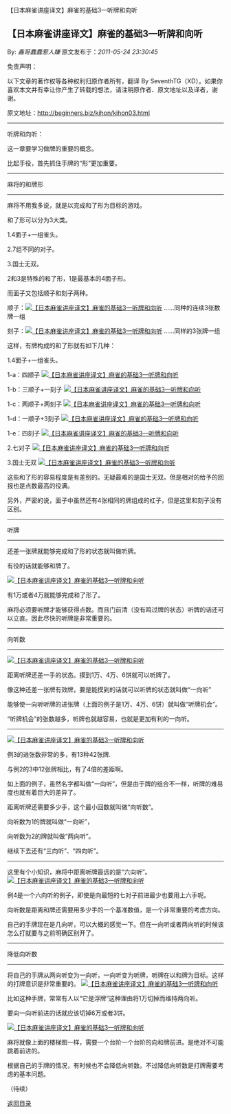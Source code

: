【日本麻雀讲座译文】麻雀的基础3—听牌和向听
## 【日本麻雀讲座译文】麻雀的基础3—听牌和向听

By: *鑫哥蠢蠢惹人嫌* 原文发布于：*2011-05-24 23:30:45*

免责声明：

以下文章的著作权等各种权利归原作者所有，翻译 By
SeventhTG（XD）。如果你喜欢本文并有幸让你产生了转载的想法，请注明原作者、原文地址以及译者，谢谢。

原文地址：http://beginners.biz/kihon/kihon03.html

------------------------------------------------------------------------------------

听牌和向听：

这一章要学习做牌的重要的概念。

比起手役，首先抓住手牌的“形”更加重要。

------------------------------------------------------------------------------------

麻将的和牌形

------------------------------------------------------------------------------------

麻将不用我多说，就是以完成和了形为目标的游戏。

和了形可以分为3大类。

1.4面子+一组雀头。

2.7组不同的对子。

3.国士无双。

2和3是特殊的和了形，1是最基本的4面子形。

而面子又包括顺子和刻子两种。

顺子：[![【日本麻雀讲座译文】麻雀的基础3&mdash;听牌和向听](http://s11.sinaimg.cn/middle/7f78b76fxa4077cfab65a&amp;690)](http://photo.blog.sina.com.cn/showpic.html#blogid=7f78b76f0100rno9&url=http://s11.sinaimg.cn/orignal/7f78b76fxa4077cfab65a) 
……同种的连续3张数牌一组

刻子：[![【日本麻雀讲座译文】麻雀的基础3&mdash;听牌和向听](http://s10.sinaimg.cn/middle/7f78b76fxa407802ebeb9&amp;690)](http://photo.blog.sina.com.cn/showpic.html#blogid=7f78b76f0100rno9&url=http://s10.sinaimg.cn/orignal/7f78b76fxa407802ebeb9) ……同样的3张牌一组

这样，有牌构成的和了形就有如下几种：

1.4面子+一组雀头。

1-a：四顺子
[![【日本麻雀讲座译文】麻雀的基础3&mdash;听牌和向听](http://s5.sinaimg.cn/middle/7f78b76fxa40790aa1c54&amp;690)](http://photo.blog.sina.com.cn/showpic.html#blogid=7f78b76f0100rno9&url=http://s5.sinaimg.cn/orignal/7f78b76fxa40790aa1c54)

1-b：三顺子+一刻子
[![【日本麻雀讲座译文】麻雀的基础3&mdash;听牌和向听](http://s16.sinaimg.cn/middle/7f78b76fxa40793089eff&amp;690)](http://photo.blog.sina.com.cn/showpic.html#blogid=7f78b76f0100rno9&url=http://s16.sinaimg.cn/orignal/7f78b76fxa40793089eff)

1-c：两顺子+两刻子
[![【日本麻雀讲座译文】麻雀的基础3&mdash;听牌和向听](http://s4.sinaimg.cn/middle/7f78b76fxa40794d1eba3&amp;690)](http://photo.blog.sina.com.cn/showpic.html#blogid=7f78b76f0100rno9&url=http://s4.sinaimg.cn/orignal/7f78b76fxa40794d1eba3)

1-d：一顺子+3刻子
[![【日本麻雀讲座译文】麻雀的基础3&mdash;听牌和向听](http://s9.sinaimg.cn/middle/7f78b76fx76cd8f45c7f8&amp;690)](http://photo.blog.sina.com.cn/showpic.html#blogid=7f78b76f0100rno9&url=http://s9.sinaimg.cn/orignal/7f78b76fx76cd8f45c7f8)

1-e：四刻子
[![【日本麻雀讲座译文】麻雀的基础3&mdash;听牌和向听](http://s1.sinaimg.cn/middle/7f78b76fxa4079b0272a0&amp;690)](http://photo.blog.sina.com.cn/showpic.html#blogid=7f78b76f0100rno9&url=http://s1.sinaimg.cn/orignal/7f78b76fxa4079b0272a0)

2.七对子
[![【日本麻雀讲座译文】麻雀的基础3&mdash;听牌和向听](http://s5.sinaimg.cn/middle/7f78b76fxa407a115b994&amp;690)](http://photo.blog.sina.com.cn/showpic.html#blogid=7f78b76f0100rno9&url=http://s5.sinaimg.cn/orignal/7f78b76fxa407a115b994)

3.国士无双
[![【日本麻雀讲座译文】麻雀的基础3&mdash;听牌和向听](http://s7.sinaimg.cn/middle/7f78b76fxa407a1ffce86&amp;690)](http://photo.blog.sina.com.cn/showpic.html#blogid=7f78b76f0100rno9&url=http://s7.sinaimg.cn/orignal/7f78b76fxa407a1ffce86)

这些和了形的容易程度是有差别的。无疑最难的是国士无双。但是相对的给予的回报也是点数最高的役满。

另外，严密的说，面子中虽然还有4张相同的牌组成的杠子，但是这里和刻子没有区别。

------------------------------------------------------------------------------------

听牌

------------------------------------------------------------------------------------

还差一张牌就能够完成和了形的状态就叫做听牌。

有役的话就能够和牌了。

[![【日本麻雀讲座译文】麻雀的基础3&mdash;听牌和向听](http://s2.sinaimg.cn/middle/7f78b76fxa407cf513851&amp;690)](http://photo.blog.sina.com.cn/showpic.html#blogid=7f78b76f0100rno9&url=http://s2.sinaimg.cn/orignal/7f78b76fxa407cf513851)

有1万或者4万就能够完成和了形了。

麻将必须要听牌才能够获得点数。而且门前清（没有鸣过牌的状态）听牌的话还可以立直。因此尽快的听牌是非常重要的。

------------------------------------------------------------------------------------

向听数

------------------------------------------------------------------------------------

[![【日本麻雀讲座译文】麻雀的基础3&mdash;听牌和向听](http://s9.sinaimg.cn/middle/7f78b76fxa407ed51b6d8&amp;690)](http://photo.blog.sina.com.cn/showpic.html#blogid=7f78b76f0100rno9&url=http://s9.sinaimg.cn/orignal/7f78b76fxa407ed51b6d8)

距离听牌还差一手的状态。摸到1万、4万、6饼就可以听牌了。

像这种还差一张牌有效牌，要是能摸到的话就可以听牌的状态就叫做“一向听”

能够使一向听听牌的进张牌（上面的例子是1万、4万、6饼）就叫做“听牌机会”。

“听牌机会”的张数越多，听牌也就越容易，也就是更加有利的一向听。

------------------------------------------------------------------------------------
[![【日本麻雀讲座译文】麻雀的基础3&mdash;听牌和向听](http://s9.sinaimg.cn/middle/7f78b76fxa40803ac1d08&amp;690)](http://photo.blog.sina.com.cn/showpic.html#blogid=7f78b76f0100rno9&url=http://s9.sinaimg.cn/orignal/7f78b76fxa40803ac1d08)

例3的进张数非常的多，有13种42张牌.

与例2的3中12张牌相比，有了4倍的差距啊。

如上面的例子，虽然名字都叫做“一向听”，但是由于牌的组合不一样，听牌的难易度也就有着巨大的差异了。

距离听牌还需要多少手，这个最小回数就叫做“向听数”。

向听数为1的牌就叫做“一向听”，

向听数为2的牌就叫做“两向听”。

继续下去还有“三向听”、“四向听”。

------------------------------------------------------------------------------------

这里有个小知识，麻将中距离听牌最远的是“六向听”。
[![【日本麻雀讲座译文】麻雀的基础3&mdash;听牌和向听](http://s6.sinaimg.cn/middle/7f78b76fxa40824879c95&amp;690)](http://photo.blog.sina.com.cn/showpic.html#blogid=7f78b76f0100rno9&url=http://s6.sinaimg.cn/orignal/7f78b76fxa40824879c95)

例4是一个六向听的例子，即使是向最短的七对子前进最少也要用上六手呢。

向听数是距离和牌还需要用多少手的一个基准数值，是一个非常重要的考虑方向。

自己的手牌现在是几向听，可以大概的感觉一下。但在一向听或者两向听的时候该怎么打就要与之前明确区别开了。

------------------------------------------------------------------------------------

降低向听数

------------------------------------------------------------------------------------

将自己的手牌从两向听变为一向听，一向听变为听牌，听牌在以和牌为目标。这样的打牌意识是非常重要的。
[![【日本麻雀讲座译文】麻雀的基础3&mdash;听牌和向听](http://s5.sinaimg.cn/middle/7f78b76fxa40846b1d8d4&amp;690)](http://photo.blog.sina.com.cn/showpic.html#blogid=7f78b76f0100rno9&url=http://s5.sinaimg.cn/orignal/7f78b76fxa40846b1d8d4)

比如这种手牌，常常有人以“它是浮牌”这种理由将1万切掉而维持两向听。

要向一向听前进的话就应该切掉6万或者3饼。

[![【日本麻雀讲座译文】麻雀的基础3&mdash;听牌和向听](http://s8.sinaimg.cn/middle/7f78b76fx76cda27adbf7&amp;690)](http://photo.blog.sina.com.cn/showpic.html#blogid=7f78b76f0100rno9&url=http://s8.sinaimg.cn/orignal/7f78b76fx76cda27adbf7)

麻将就像上面的楼梯图一样，需要一个台阶一个台阶的向和牌前进。是绝对不可能跳着前进的。

根据自己的手牌的情况，有时候也不会降低向听数。不过降低向听数是打牌需要考虑的基本问题。

（待续）

[返回目录](index.html)
